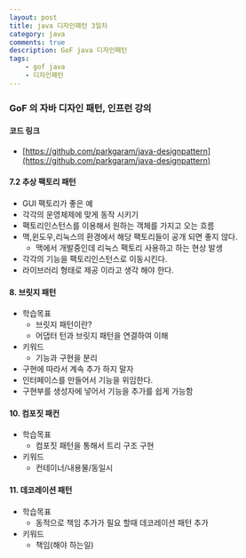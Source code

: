 ```yaml
---
layout: post
title: java 디자인패턴 3일차
category: java
comments: true
description: GoF java 디자인패턴
tags:
    - gof java
    - 디자인패턴
---
```


### GoF 의 자바 디자인 패턴, 인프런 강의
 
####  코드 링크
 - [https://github.com/parkgaram/java-designpattern](https://github.com/parkgaram/java-designpattern)


#### 7.2 추상 팩토리 패턴
  - GUI 팩토리가 좋은 예
  - 각각의 운영체제에 맞게 동작 시키기
  - 팩토리인스턴스를 이용해서 원하는 객체를 가지고 오는 흐름
  - 맥,윈도우,리눅스의 환경에서 해당 팩토리들이 공개 되면 좋지 않다.
    - 맥에서 개발중인데 리눅스 팩토리 사용하고 하는 현상 발생
  - 각각의 기능을 팩토리인스턴스로 이동시킨다.
  - 라이브러리 형태로 제공 이라고 생각 해야 한다.

#### 8. 브릿지 패턴
  - 학습목표
    - 브릿지 패턴이란?
    - 어댑터 턴과 브릿지 패턴을 연결하여 이해
  - 키워드
    - 기능과 구현을 분리
  - 구현에 따라서 계속 추가 하지 말자
  - 인터페이스를 만들어서 기능을 위임한다.
  - 구현부를 생성자에 넣어서 기능을 추가를 쉽게 가능함

#### 10. 컴포짓 패컨
  - 학습목표
    - 컴포짓 패턴을 통해서 트리 구조 구현
  - 키워드 
    - 컨테이너/내용물/동일시

#### 11. 데코레이션 패턴
  - 학습목표
    - 동적으로 책임 추가가 필요 할때 데코레이션 패턴 추가
  - 키워드 
    - 책임(해야 하는일)


